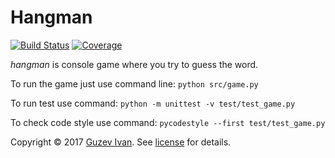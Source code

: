 # Hangman

[![Build Status][travis-badge]][travis-url]
[![Coverage][coverage-image]][coverage-url]

*hangman* is console game where you try to guess the word. 

To run the game just use command line:
```python src/game.py```

To run test use command:
```python -m unittest -v test/test_game.py```

To check code style use command:
```pycodestyle --first test/test_game.py```

Copyright © 2017 [Guzev Ivan]. See [license] for details.

[Guzev Ivan]: https://github.com/guzev/
[license]: LICENSE.txt

[travis-url]: https://travis-ci.org/guzev/Hangman
[travis-badge]: https://travis-ci.org/guzev/Hangman.svg?branch=master
[coverage-image]: https://codecov.io/gh/guzev/Hangman/branch/master/graph/badge.svg
[coverage-url]: https://codecov.io/gh/guzev/Hangman
